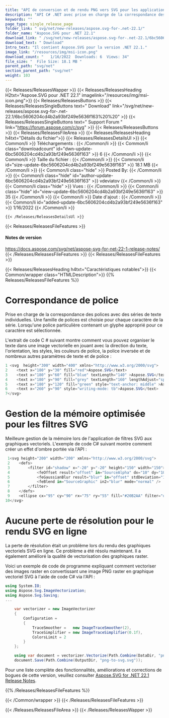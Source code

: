 ```yaml
---
title: "API de conversion et de rendu PNG vers SVG pour les applications C#, ASP.NET"
description: "API C# .NET avec prise en charge de la correspondance des polices pour sélectionner le glyphe le plus approprié à partir d'une police particulière pour chaque caractère. Meilleur rendu et filtres SVG en ligne."
keywords: ""
page_type: single_release_page
folder_link: " svg/net/new-releases/aspose.svg-for-.net-22.1/"
folder_name: "Aspose.SVG pour .NET 22.1"
download_link: " /svg/net/new-releases/aspose.svg-for-.net-22.1/6bc5606204cd4b2a93bf249e5636f163"
download_text: " Download"
Intro_text: "Il contient Aspose.SVG pour la version .NET 22.1."
image_link: "/resources/img/msi-icon.png"
download_count: "   1/16/2022  Downloads: 6  Views: 34"
file_size: "  File Size: 18.1 MB "
parent_path: "svg/net"
section_parent_path: "svg/net"
weight: 103
---
```


{{< Releases/ReleasesWapper >}}
{{< Releases/ReleasesHeading H2txt="Aspose.SVG pour .NET 22.1" imagelink="/resources/img/msi-icon.png">}}
{{< Releases/ReleasesButtons >}}
{{< Releases/ReleasesSingleButtons text=" Download" link="/svg/net/new-releases/aspose.svg-for-.net-22.1/6bc5606204cd4b2a93bf249e5636f163%20%20" >}}
{{< Releases/ReleasesSingleButtons text=" Support Forum " link="https://forum.aspose.com/c/svg" >}}
{{< Releases/ReleasesButtons >}}
{{< Releases/ReleasesFileArea >}}
{{< Releases/ReleasesHeading h4txt="Détails du fichier">}}
{{< Releases/ReleasesDetailsUl >}}
{{< Common/li >}} Téléchargements : {{< /Common/li >}}
{{< Common/li class="downloadcount" id="dwn-update-6bc5606204cd4b2a93bf249e5636f163" >}} 6 {{< /Common/li >}}
{{< Common/li >}} Taille du fichier : {{< /Common/li >}}
{{< Common/li id="size-update-6bc5606204cd4b2a93bf249e5636f163" >}} 18.1 MB {{< /Common/li >}}
{{< Common/li  class="hide" >}} Posted By: {{< /Common/li >}}
{{< Common/li class="hide" id="author-update-6bc5606204cd4b2a93bf249e5636f163" >}} vdeviatov {{< /Common/li >}}
{{< Common/li class="hide" >}} Vues : {{< /Common/li >}}
{{< Common/li class="hide" id="view-update-6bc5606204cd4b2a93bf249e5636f163" >}} 35 {{< /Common/li >}}
{{< Common/li >}} Date d'ajout : {{< /Common/li >}}
{{< Common/li id="added-update-6bc5606204cd4b2a93bf249e5636f163" >}} 1/16/2022 {{< /Common/li >}}

    {{< /Releases/ReleasesDetailsUl >}}

{{< Releases/ReleasesFileFeatures >}}
<h4>Notes de version</h4><div> <a href="https://docs.aspose.com/svg/net/aspose-svg-for-net-22-1-release-notes/">https://docs.aspose.com/svg/net/aspose-svg-for-net-22-1-release-notes/</a></div>
{{< /Releases/ReleasesFileFeatures >}}
{{< Releases/ReleasesFileFeatures >}}

{{< Releases/ReleasesHeading h4txt="Caractéristiques notables">}}
{{< Common/wrapper class="HTMLDescription">}}
{{% Releases/ReleasesFileFeatures %}}

# Correspondance de police

Prise en charge de la correspondance des polices avec des séries de texte individuelles. Une famille de polices est choisie pour chaque caractère de la série. Lorsqu'une police particulière contenant un glyphe approprié pour ce caractère est sélectionnée.

L'extrait de code C # suivant montre comment vous pouvez organiser le texte dans une image vectorielle en jouant avec la direction du texte, l'orientation, les styles, les couleurs de police, la police inversée et de nombreux autres paramètres de texte et de police :

```csharp
1 <svg  height="300" width="400" xmlns="http://www.w3.org/2000/svg">
2    <text x="180" y="30" fill="red">Aspose.SVG</text>
3    <text x="180" y="60" fill="blue" textLength="140" >Aspose.SVG</text>
4    <text x="180" y="90" fill="grey" textLength="160" lengthAdjust="spacingAndGlyphs" style="direction: rtl; unicode-bidi: bidi-override">Aspose.SVG</text>
5    <text x="180" y="120" fill="green" style="text-anchor: middle" >Aspose.SVG</text>
6    <text x="260" y="90" style="writing-mode: tb">Aspose.SVG</text>
7</svg>
```

# Gestion de la mémoire optimisée pour les filtres SVG

Meilleure gestion de la mémoire lors de l'application de filtres SVG aux graphiques vectoriels. L'exemple de code C# suivant montre comment créer un effet d'ombre portée via l'API :

```csharp
 1<svg height="200" width="200" xmlns="http://www.w3.org/2000/svg">
 2    <defs>
 3        <filter id="shadow" x="-20" y="-20" height="150" width="150">
 4            <feOffset result="offset" in="SourceAlpha" dx="10" dy="10" />
 5            <feGaussianBlur result="blur" in="offset" stdDeviation="10" />
 6            <feBlend in="SourceGraphic" in2="blur" mode="normal" />
 7        </filter>
 8    </defs>
 9    <ellipse cx="95" cy="90" rx="75" ry="55" fill="#20B2AA" filter="url(#shadow)" />
10</svg>
```

# Aucune perte de résolution pour le rendu SVG en ligne

La perte de résolution était un problème lors du rendu des graphiques vectoriels SVG en ligne. Ce problème a été résolu maintenant. Il a également amélioré la qualité de vectorisation des graphiques raster.

Voici un exemple de code de programme expliquant comment vectoriser des images raster en convertissant une image PNG raster en graphique vectoriel SVG à l'aide de code C# via l'API :

```csharp
using System.IO;
using Aspose.Svg.ImageVectorization;
using Aspose.Svg.Saving;
...

	var vectorizer = new ImageVectorizer
    {
        Configuration =
		{
			TraceSmoother =   new ImageTraceSmoother(2),
			TraceSimplifier = new ImageTraceSimplifier(0.1f),
			ColorsLimit = 2
        }
    };

    using var document = vectorizer.Vectorize(Path.Combine(DataDir, "png-to-svg.png"));
    document.Save(Path.Combine(OutputDir, "png-to-svg.svg"));
```

Pour une liste complète des fonctionnalités, améliorations et corrections de bogues de cette version, veuillez consulter [Aspose.SVG for .NET 22.1 Release Notes](https://docs.aspose.com/svg/net/aspose-svg-for-net-22-1-release-notes/).

{{% /Releases/ReleasesFileFeatures %}}

{{< /Common/wrapper >}}
{{< /Releases/ReleasesFileFeatures >}}

{{< /Releases/ReleasesFileArea >}}
{{< /Releases/ReleasesWapper >}}

